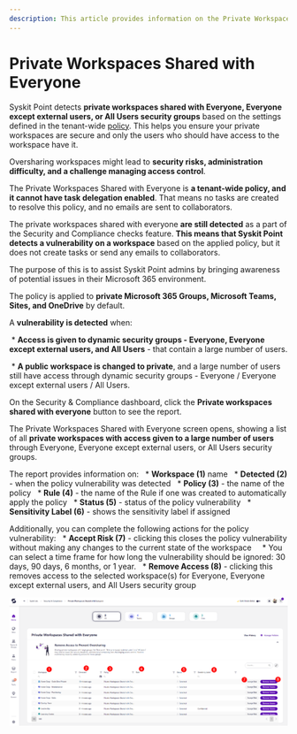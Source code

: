 ```yaml
---
description: This article provides information on the Private Workspaces Shared with Everyone report.
---
```


# Private Workspaces Shared with Everyone

Syskit Point detects **private workspaces shared with Everyone, Everyone except external users, or All Users security groups** based on the settings defined in the tenant-wide [policy](../automated-workflows/private-workspaces-shared-with-everyone-admin.md). This helps you ensure your private workspaces are secure and only the users who should have access to the workspace have it. 

Oversharing workspaces might lead to **security risks, administration difficulty, and a challenge managing access control**.

The Private Workspaces Shared with Everyone is **a tenant-wide policy, and it cannot have task delegation enabled**. That means no tasks are created to resolve this policy, and no emails are sent to collaborators.

The private workspaces shared with everyone **are still detected** as a part of the Security and Compliance checks feature. **This means that Syskit Point detects a vulnerability on a workspace** based on the applied policy, but it does not create tasks or send any emails to collaborators. 

The purpose of this is to assist Syskit Point admins by
bringing awareness of potential issues in their Microsoft 365 environment. 

The policy is applied to **private Microsoft 365 Groups, Microsoft Teams, Sites, and OneDrive** by default. 

A **vulnerability is detected** when:

 * **Access is given to dynamic security groups - Everyone, Everyone except external users, and All Users** - that contain a large number of users. 

 * **A public workspace is changed to private**, and a large number of users still have access through dynamic security groups - Everyone / Everyone except external users / All Users.

On the Security & Compliance dashboard, click the **Private workspaces shared with everyone** button to see the report.

The Private Workspaces Shared with Everyone screen opens, showing a list of all **private workspaces with access given to a large number of users** through Everyone, Everyone except external users, or All Users security groups.

The report provides information on:
  * **Workspace (1)** name
  * **Detected (2)** - when the policy vulnerability was detected
  * **Policy (3)** - the name of the policy
  * **Rule (4)** - the name of the Rule if one was created to automatically apply the policy
  * **Status (5)** - status of the policy vulnerability
  * **Sensitivity Label (6)** - shows the sensitivity label if assigned

Additionally, you can complete the following actions for the policy vulnerability:
  * **Accept Risk (7)** - clicking this closes the policy vulnerability without making any changes to the current state of the workspace 
    * You can select a time frame for how long the vulnerability should be ignored: 30 days, 90 days, 6 months, or 1 year. 
  * **Remove Access (8)** - clicking this removes access to the selected workspace(s) for Everyone, Everyone except external users, and All Users security group

![Private Workspaces Shared with Everyone](../../.gitbook/assets/security-compliance-checks-private-workspaces-everyone.png)
